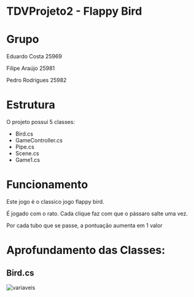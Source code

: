 # TDVProjeto2 - Flappy Bird

# Grupo
Eduardo Costa 25969

Filipe Araújo 25981

Pedro Rodrigues 25982

# Estrutura
O projeto possui 5 classes:

* Bird.cs
* GameController.cs
* Pipe.cs
* Scene.cs
* Game1.cs

# Funcionamento

Este jogo é o classico jogo flappy bird.

É jogado com o rato. Cada clique faz com que o pássaro salte uma vez.

Por cada tubo que se passe, a pontuação aumenta em 1 valor

# Aprofundamento das Classes:

## Bird.cs
![variaveis](https://github.com/PRodrigues545/TDVProjeto2/assets/117277133/573695c7-ba2d-43ab-bdb8-9a14009cd9b8)

